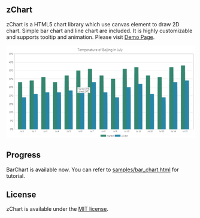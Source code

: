 ## zChart

zChart is a HTML5 chart library which use canvas element to draw 2D chart. Simple bar chart and line chart are included. 
It is highly customizable and supports tooltip and animation. Please visit [Demo Page](http://xboxp.com).

![zChart](https://raw.githubusercontent.com/xboxp/Html5Chart/master/screenshot.png)

## Progress

BarChart is available now. You can refer to [samples/bar_chart.html](https://github.com/xboxp/Html5Chart/blob/master/samples/bar_chart.html) for tutorial. 

## License

zChart is available under the [MIT license](http://opensource.org/licenses/MIT).
